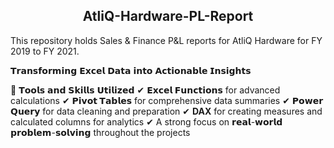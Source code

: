 <h2 align="center">AtliQ-Hardware-PL-Report</h2>
This repository holds Sales & Finance P&L reports for AtliQ Hardware for FY 2019 to FY 2021.

𝗧𝗿𝗮𝗻𝘀𝗳𝗼𝗿𝗺𝗶𝗻𝗴 𝗘𝘅𝗰𝗲𝗹 𝗗𝗮𝘁𝗮 𝗶𝗻𝘁𝗼 𝗔𝗰𝘁𝗶𝗼𝗻𝗮𝗯𝗹𝗲 𝗜𝗻𝘀𝗶𝗴𝗵𝘁𝘀

🔧 𝗧𝗼𝗼𝗹𝘀 𝗮𝗻𝗱 𝗦𝗸𝗶𝗹𝗹𝘀 𝗨𝘁𝗶𝗹𝗶𝘇𝗲𝗱
✔ **𝗘𝘅𝗰𝗲𝗹 𝗙𝘂𝗻𝗰𝘁𝗶𝗼𝗻𝘀** for advanced calculations 
✔ **𝗣𝗶𝘃𝗼𝘁 𝗧𝗮𝗯𝗹𝗲𝘀** for comprehensive data summaries 
✔ **𝗣𝗼𝘄𝗲𝗿 𝗤𝘂𝗲𝗿𝘆** for data cleaning and preparation
✔ **DAX** for creating measures and calculated columns for analytics
✔ A strong focus on 𝗿𝗲𝗮𝗹-𝘄𝗼𝗿𝗹𝗱 𝗽𝗿𝗼𝗯𝗹𝗲𝗺-𝘀𝗼𝗹𝘃𝗶𝗻𝗴 throughout the projects

